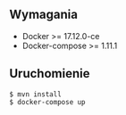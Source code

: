 ## Wymagania

- Docker >= 17.12.0-ce
- Docker-compose >= 1.11.1
 
## Uruchomienie

    $ mvn install
    $ docker-compose up